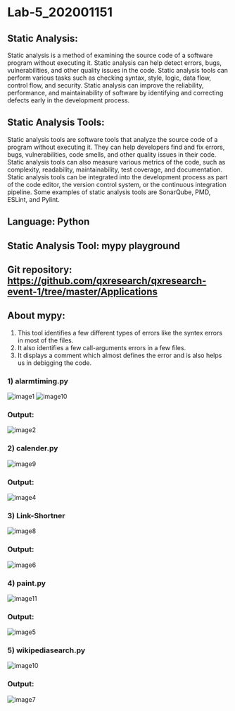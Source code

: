 # Lab-5_202001151

## Static Analysis:
Static analysis is a method of examining the source code of a software program without executing it. Static analysis can help detect errors, bugs, vulnerabilities, and other quality issues in the code. Static analysis tools can perform various tasks such as checking syntax, style, logic, data flow, control flow, and security. Static analysis can improve the reliability, performance, and maintainability of software by identifying and correcting defects early in the development process.

## Static Analysis Tools:
Static analysis tools are software tools that analyze the source code of a program without executing it. They can help developers find and fix errors, bugs, vulnerabilities, code smells, and other quality issues in their code. Static analysis tools can also measure various metrics of the code, such as complexity, readability, maintainability, test coverage, and documentation. Static analysis tools can be integrated into the development process as part of the code editor, the
version control system, or the continuous integration pipeline. Some examples of static analysis tools are SonarQube, PMD, ESLint, and Pylint.


## Language: Python
## Static Analysis Tool: mypy playground
## Git repository: https://github.com/qxresearch/qxresearch-event-1/tree/master/Applications

## About mypy: 
1) This tool identifies a few different types of errors like the syntex errors in most of the files.
2) It also identifies a few call-arguments errors in a few files.
3) It displays a comment which almost defines the error and is also helps us in debigging the code.

### 1) alarmtiming.py
![image1](https://user-images.githubusercontent.com/74643042/225574664-cbafb085-3c70-4b58-8a2a-cdb34a05798b.png)
![image10](https://user-images.githubusercontent.com/74643042/225575114-1600483d-8a54-4f11-b85d-3c130a79ee1e.png)

### Output:
![image2](https://user-images.githubusercontent.com/74643042/225575222-eed5bace-9cac-42ef-8f04-2bfca761e181.png)

### 2) calender.py
![image9](https://user-images.githubusercontent.com/74643042/225576964-4991a657-6b00-4a6f-ac1a-196c79c5a76c.png)

### Output:
![image4](https://user-images.githubusercontent.com/74643042/225577624-cdb4cae2-907d-4663-86fd-b5883e5be7d4.png)

### 3) Link-Shortner
![image8](https://user-images.githubusercontent.com/74643042/225577793-17770f39-1801-4753-96d6-221996f5b31d.png)

### Output: 
![image6](https://user-images.githubusercontent.com/74643042/225577946-e8c0e476-2486-4cb7-a032-7648d0d5f967.png)

### 4) paint.py
![image11](https://user-images.githubusercontent.com/74643042/225578190-806e0987-1d6b-4106-b339-bdba46e47e79.png)

### Output: 
![image5](https://user-images.githubusercontent.com/74643042/225578294-b25b6cf4-111d-4f48-9c5b-830e5a70c8eb.png)


### 5) wikipediasearch.py
![image10](https://user-images.githubusercontent.com/74643042/225578460-f0e85a1c-02ea-450c-9475-7004df0f9573.png)

### Output: 
![image7](https://user-images.githubusercontent.com/74643042/225578543-1634494c-21ed-40bc-b5f9-671dd588f1fa.png)
